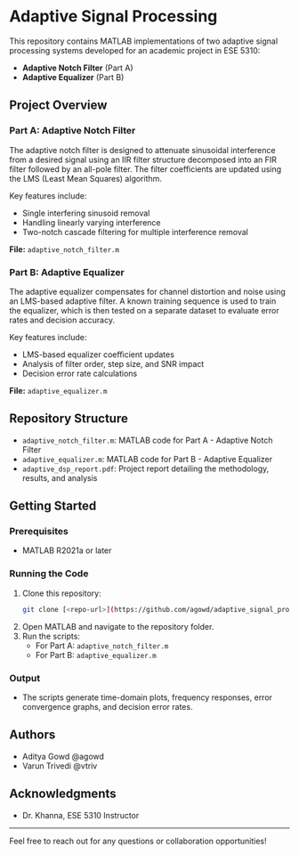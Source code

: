 # Adaptive Signal Processing

This repository contains MATLAB implementations of two adaptive signal processing systems developed for an academic project in ESE 5310:

- **Adaptive Notch Filter** (Part A)
- **Adaptive Equalizer** (Part B)

## Project Overview

### Part A: Adaptive Notch Filter
The adaptive notch filter is designed to attenuate sinusoidal interference from a desired signal using an IIR filter structure decomposed into an FIR filter followed by an all-pole filter. The filter coefficients are updated using the LMS (Least Mean Squares) algorithm.

Key features include:
- Single interfering sinusoid removal
- Handling linearly varying interference
- Two-notch cascade filtering for multiple interference removal

**File:** `adaptive_notch_filter.m`

### Part B: Adaptive Equalizer
The adaptive equalizer compensates for channel distortion and noise using an LMS-based adaptive filter. A known training sequence is used to train the equalizer, which is then tested on a separate dataset to evaluate error rates and decision accuracy.

Key features include:
- LMS-based equalizer coefficient updates
- Analysis of filter order, step size, and SNR impact
- Decision error rate calculations

**File:** `adaptive_equalizer.m`

## Repository Structure
- `adaptive_notch_filter.m`: MATLAB code for Part A - Adaptive Notch Filter
- `adaptive_equalizer.m`: MATLAB code for Part B - Adaptive Equalizer
- `adaptive_dsp_report.pdf`: Project report detailing the methodology, results, and analysis

## Getting Started
### Prerequisites
- MATLAB R2021a or later

### Running the Code
1. Clone this repository:
   ```bash
   git clone [<repo-url>](https://github.com/agowd/adaptive_signal_processing.git)
   ```
2. Open MATLAB and navigate to the repository folder.
3. Run the scripts:
   - For Part A: `adaptive_notch_filter.m`
   - For Part B: `adaptive_equalizer.m`

### Output
- The scripts generate time-domain plots, frequency responses, error convergence graphs, and decision error rates.

## Authors
- Aditya Gowd @agowd
- Varun Trivedi @vtriv

## Acknowledgments
- Dr. Khanna, ESE 5310 Instructor

---

Feel free to reach out for any questions or collaboration opportunities!

